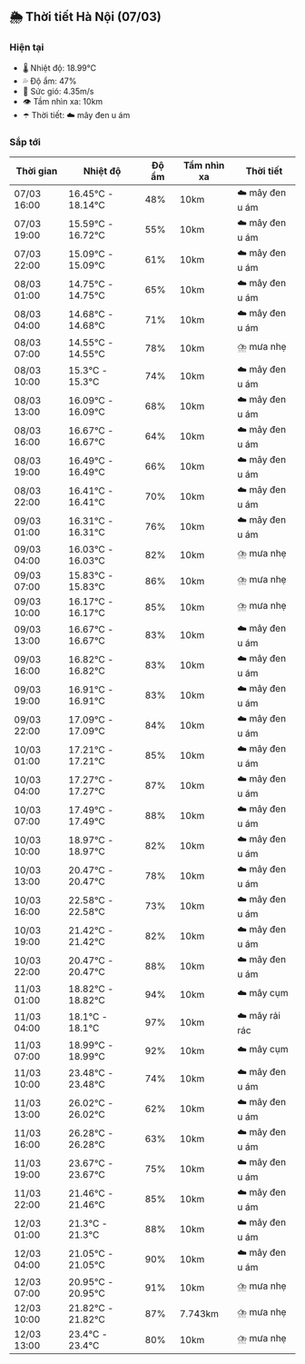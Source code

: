 ## 🌦️ Thời tiết Hà Nội (07/03)

### Hiện tại

- 🌡️ Nhiệt độ: 18.99℃
- 💦 Độ ẩm: 47%
- 💨 Sức gió: 4.35m/s
- 👁️ Tầm nhìn xa: 10km
- ☂️ Thời tiết: ☁️ mây đen u ám

### Sắp tới

| Thời gian | Nhiệt độ | Độ ẩm | Tầm nhìn xa | Thời tiết |
| --- | --- | --- | --- | --- |
| 07/03 16:00 | 16.45℃ - 18.14℃ | 48% | 10km | ☁️ mây đen u ám |
| 07/03 19:00 | 15.59℃ - 16.72℃ | 55% | 10km | ☁️ mây đen u ám |
| 07/03 22:00 | 15.09℃ - 15.09℃ | 61% | 10km | ☁️ mây đen u ám |
| 08/03 01:00 | 14.75℃ - 14.75℃ | 65% | 10km | ☁️ mây đen u ám |
| 08/03 04:00 | 14.68℃ - 14.68℃ | 71% | 10km | ☁️ mây đen u ám |
| 08/03 07:00 | 14.55℃ - 14.55℃ | 78% | 10km | ⛈️ mưa nhẹ |
| 08/03 10:00 | 15.3℃ - 15.3℃ | 74% | 10km | ☁️ mây đen u ám |
| 08/03 13:00 | 16.09℃ - 16.09℃ | 68% | 10km | ☁️ mây đen u ám |
| 08/03 16:00 | 16.67℃ - 16.67℃ | 64% | 10km | ☁️ mây đen u ám |
| 08/03 19:00 | 16.49℃ - 16.49℃ | 66% | 10km | ☁️ mây đen u ám |
| 08/03 22:00 | 16.41℃ - 16.41℃ | 70% | 10km | ☁️ mây đen u ám |
| 09/03 01:00 | 16.31℃ - 16.31℃ | 76% | 10km | ☁️ mây đen u ám |
| 09/03 04:00 | 16.03℃ - 16.03℃ | 82% | 10km | ⛈️ mưa nhẹ |
| 09/03 07:00 | 15.83℃ - 15.83℃ | 86% | 10km | ⛈️ mưa nhẹ |
| 09/03 10:00 | 16.17℃ - 16.17℃ | 85% | 10km | ⛈️ mưa nhẹ |
| 09/03 13:00 | 16.67℃ - 16.67℃ | 83% | 10km | ☁️ mây đen u ám |
| 09/03 16:00 | 16.82℃ - 16.82℃ | 83% | 10km | ☁️ mây đen u ám |
| 09/03 19:00 | 16.91℃ - 16.91℃ | 83% | 10km | ☁️ mây đen u ám |
| 09/03 22:00 | 17.09℃ - 17.09℃ | 84% | 10km | ☁️ mây đen u ám |
| 10/03 01:00 | 17.21℃ - 17.21℃ | 85% | 10km | ☁️ mây đen u ám |
| 10/03 04:00 | 17.27℃ - 17.27℃ | 87% | 10km | ☁️ mây đen u ám |
| 10/03 07:00 | 17.49℃ - 17.49℃ | 88% | 10km | ☁️ mây đen u ám |
| 10/03 10:00 | 18.97℃ - 18.97℃ | 82% | 10km | ☁️ mây đen u ám |
| 10/03 13:00 | 20.47℃ - 20.47℃ | 78% | 10km | ☁️ mây đen u ám |
| 10/03 16:00 | 22.58℃ - 22.58℃ | 73% | 10km | ☁️ mây đen u ám |
| 10/03 19:00 | 21.42℃ - 21.42℃ | 82% | 10km | ☁️ mây đen u ám |
| 10/03 22:00 | 20.47℃ - 20.47℃ | 88% | 10km | ☁️ mây đen u ám |
| 11/03 01:00 | 18.82℃ - 18.82℃ | 94% | 10km | ☁️ mây cụm |
| 11/03 04:00 | 18.1℃ - 18.1℃ | 97% | 10km | ☁️ mây rải rác |
| 11/03 07:00 | 18.99℃ - 18.99℃ | 92% | 10km | ☁️ mây cụm |
| 11/03 10:00 | 23.48℃ - 23.48℃ | 74% | 10km | ☁️ mây đen u ám |
| 11/03 13:00 | 26.02℃ - 26.02℃ | 62% | 10km | ☁️ mây đen u ám |
| 11/03 16:00 | 26.28℃ - 26.28℃ | 63% | 10km | ☁️ mây đen u ám |
| 11/03 19:00 | 23.67℃ - 23.67℃ | 75% | 10km | ☁️ mây đen u ám |
| 11/03 22:00 | 21.46℃ - 21.46℃ | 85% | 10km | ☁️ mây đen u ám |
| 12/03 01:00 | 21.3℃ - 21.3℃ | 88% | 10km | ☁️ mây đen u ám |
| 12/03 04:00 | 21.05℃ - 21.05℃ | 90% | 10km | ☁️ mây đen u ám |
| 12/03 07:00 | 20.95℃ - 20.95℃ | 91% | 10km | ⛈️ mưa nhẹ |
| 12/03 10:00 | 21.82℃ - 21.82℃ | 87% | 7.743km | ⛈️ mưa nhẹ |
| 12/03 13:00 | 23.4℃ - 23.4℃ | 80% | 10km | ⛈️ mưa nhẹ |
